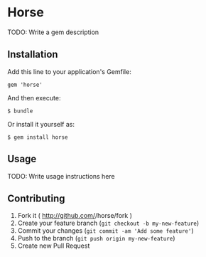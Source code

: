 # Horse

TODO: Write a gem description

## Installation

Add this line to your application's Gemfile:

    gem 'horse'

And then execute:

    $ bundle

Or install it yourself as:

    $ gem install horse

## Usage

TODO: Write usage instructions here

## Contributing

1. Fork it ( http://github.com/<my-github-username>/horse/fork )
2. Create your feature branch (`git checkout -b my-new-feature`)
3. Commit your changes (`git commit -am 'Add some feature'`)
4. Push to the branch (`git push origin my-new-feature`)
5. Create new Pull Request
